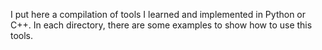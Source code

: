 I put here a compilation of tools I learned and implemented in Python or C++.
In each directory, there are some examples to show how to use this tools.
